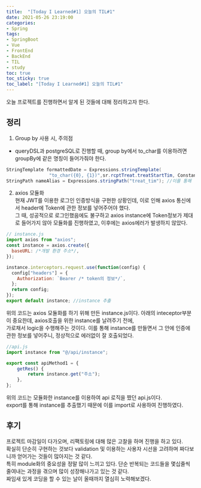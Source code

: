 ```yaml
---
title:  "[Today I Learned#1] 오늘의 TIL#1"
date: 2021-05-26 23:19:00
categories:
- Spring
tags:
- SpringBoot
- Vue
- FrontEnd  
- BackEnd
- TIL
- study
toc: true
toc_sticky: true
toc_label: "[Today I Learned#1] 오늘의 TIL#1"
---
```

오늘 프로젝트를 진행하면서 알게 된 것들에 대해 정리하고자 한다.

## 정리
1. Group by 사용 시, 주의점
- queryDSL과 postgreSQL로 진행할 때, group by에서 to_char를 이용하려면 groupBy에 같은 명칭이 들어가줘야 한다.

```java
StringTemplate formattedDate = Expressions.stringTemplate(
                "to_char({0}, {1})",sr.rcptTreat.treatStartTim, ConstantImpl.create("Month")); //to_char()는 1~12 같은 숫자 달을 january, ...등으로 바꿔짐
StringPath nameAlias = Expressions.stringPath("treat_tim"); //이를 통해 컬럼명을 맞춰준다면 정상작동이 가능하다!!
```

2. axios 모듈화  
현재 JWT를 이용한 로그인 인증방식을 구현한 상황인데, 이로 인해 axios 통신에서 header에 Token에 관한 정보를 넣어주어야 했다.  
그 때, 성공적으로 로그인했음에도 불구하고 axios instance에 Token정보가 제대로 들어가지 않아 모듈화를 진행하였고, 이후에는 axios에러가 발생하지 않았다.

```javascript
// instance.js
import axios from "axios";
const instance = axios.create({
  baseURL: /*개발 환경 주소*/,
});

instance.interceptors.request.use(function(config) {
  config["headers"] = {
    Authorization: `Bearer /* token의 정보*/`,
  };
  return config;
});
export default instance; //instance 추출
```  

위의 코드는 axios 모듈화를 하기 위해 만든 instance.js이다. 아래의 inteceptor부분이 중요한데, axios호출을 위한 instance를 날려주기 전에,  
가로채서 logic을 수행해주는 것이다. 이를 통해 instance를 만들면서 그 안에 인증에 관한 정보를 넣어주니, 정상적으로 에러없이 잘 호출되었다.


```javascript
//api.js
import instance from "@/api/instance";

export const apiMethod1 = {
    getRes() {
        return instance.get("주소");
    },
};
```
위의 코드는 모듈화한 instance를 이용하여 api 로직을 짰던 api.js이다.  
export를 통해 instance를 추출했기 때문에 이를 import로 사용하여 진행하였다.

## 후기
프로젝트 마감일이 다가오며, 리팩토링에 대해 많은 고찰을 하며 진행을 하고 있다.  
확실히 단순히 구현하는 것보다 validation 및 이용하는 사용자 시선을 고려하며 짜다보니까 얻어가는 것들이 많아지는 것 같다.  
특히 module화의 중요성을 정말 많이 느끼고 있다. 단순 반복되는 코드들을 몇십줄씩 줄여내는 과정을 겪으며 많이 성장해나가고 있는 것 같다.  
짜임새 있게 코딩을 할 수 있는 날이 올때까지 열심히 노력해보겠다.
